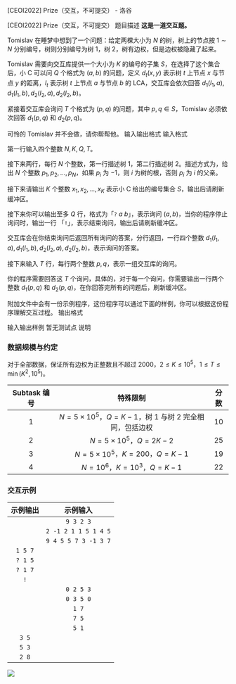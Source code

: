 



[CEOI2022] Prize（交互，不可提交） - 洛谷














[CEOI2022] Prize（交互，不可提交）
题目描述
**这是一道交互题。**

Tomislav 在睡梦中想到了一个问题：给定两棵大小为 $N$ 的树，树上的节点按 $1\sim N$ 分别编号，树则分别编号为树 $1$，树 $2$，树有边权，但是边权被隐藏了起来。

Tomislav 需要向交互库提供一个大小为 $K$ 的编号的子集 $S$，在选择了这个集合后，小 C 可以问 $Q$ 个格式为 $(a,b)$ 的问题，定义 $d_t(x,y)$ 表示树 $t$ 上节点 $x$ 与节点 $y$ 的距离，$l_t$ 表示树 $t$ 上节点 $a$ 与节点 $b$ 的 LCA，交互库会依次回答 $d_1(l_1,a),d_1(l_1,b),d_2(l_2,a),d_2(l_2,b)$。

紧接着交互库会询问 $T$ 个格式为 $(p,q)$ 的问题，其中 $p,q\in S$，Tomislav 必须依次回答 $d_1(p,q)$ 和 $d_2(p,q)$。

可怜的 Tomislav 并不会做，请你帮帮他。
输入输出格式
输入格式

第一行输入四个整数 $N,K,Q,T$。

接下来两行，每行 $N$ 个整数，第一行描述树 $1$，第二行描述树 $2$。描述方式为，给出 $N$ 个整数 $p_1,p_2,\ldots,p_N$，如果 $p_i$ 为 $-1$，则 $i$ 为树的根，否则 $p_i$ 为 $i$ 的父亲。

接下来请输出 $K$ 个整数 $x_1,x_2,\ldots,x_K$ 表示小 C 给出的编号集合 $S$，输出后请刷新缓冲区。

接下来你可以输出至多 $Q$ 行，格式为「`?` $a$ $b$」，表示询问 $(a,b)$，当你的程序停止询问时，输出一行 「`!`」，表示结束询问，输出后请刷新缓冲区。

交互库会在你结束询问后返回所有询问的答案，分行返回，一行四个整数 $d_1(l_1,a),d_1(l_1,b),d_2(l_2,a),d_2(l_2,b)$，表示询问的答案。

接下来输入 $T$ 行，每行两个整数 $p,q$，表示一组交互库的询问。

你的程序需要回答这 $T$ 个询问，具体的，对于每一个询问，你需要输出一行两个整数 $d_1(p,q)$ 和 $d_2(p,q)$，在你回答完所有的问题后，刷新缓冲区。

附加文件中会有一份示例程序，这份程序可以通过下面的样例，你可以根据这份程序理解交互过程。
输出格式


输入输出样例
暂无测试点
说明
### 数据规模与约定

对于全部数据，保证所有边权为正整数且不超过 $2000$，$2\le K\le 10^5$，$1\le T\le \min(K^2,10^5)$。

| Subtask 编号 |                          特殊限制                           | 分数 |
| :----------: | :--------------------------------------------------------: | :--: |
|     $1$      | $N=5\times 10^5$，$Q=K-1$，树 $1$ 与树 $2$ 完全相同，包括边权 | $10$ |
|     $2$      |                 $N=5\times 10^5$，$Q=2K-2$                  | $25$ |
|     $3$      |             $N=5\times 10^5$，$K=200$，$Q=K-1$              | $19$ |
|     $4$      |                 $N=10^6$，$K=10^3$，$Q=K-1$                 | $22$ |

### 交互示例

| 示例输出 |       示例输入        |
| :------: | :------------------: |
|          |      `9 3 2 3`       |
|          | `2 -1 2 1 1 5 1 4 5` |
|          | `9 4 5 5 7 3 -1 3 7` |
| `1 5 7`  |                      |
| `? 1 5`  |                      |
| `? 1 7`  |                      |
|   `!`    |                      |
|          |      `0 2 5 3`       |
|          |      `0 3 5 0`       |
|          |        `1 7`         |
|          |        `7 5`         |
|          |        `5 1`         |
|  `3 5`   |                      |
|  `5 3`   |                      |
|  `2 8`   |                      |

![](https://cdn.luogu.com.cn/upload/image_hosting/ckntbgqu.png)






